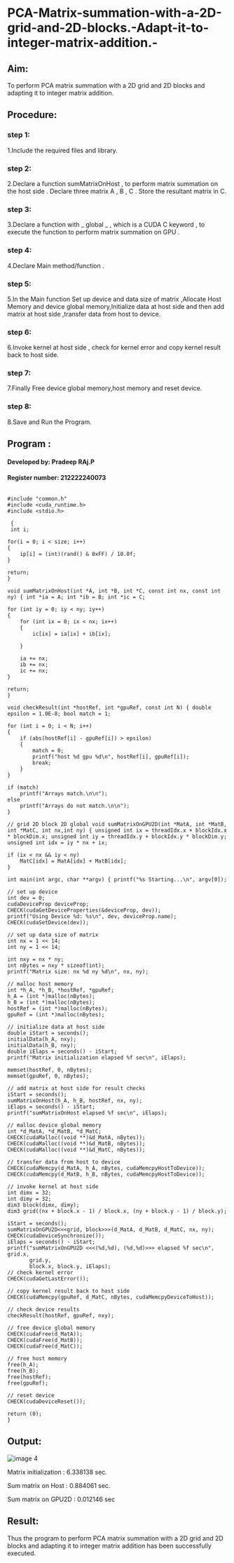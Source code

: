 # PCA-Matrix-summation-with-a-2D-grid-and-2D-blocks.-Adapt-it-to-integer-matrix-addition.-

## Aim:

To perform PCA matrix summation with a 2D grid and 2D blocks and adapting it to integer matrix addition.

## Procedure:

### step 1:
1.Include the required files and library.
### step 2:
2.Declare a function sumMatrixOnHost , to perform matrix summation on the host side . Declare three matrix A , B , C . Store the resultant matrix in C.
### step 3:
3.Declare a function with _ global _ , which is a CUDA C keyword , to execute the function to perform matrix summation on GPU .
### step 4:
4.Declare Main method/function .
### step 5:
5.In the Main function Set up device and data size of matrix ,Allocate Host Memory and device global memory,Initialize data at host side and then add matrix at host side ,transfer data from host to device.
### step 6:
6.Invoke kernel at host side , check for kernel error and copy kernel result back to host side.
### step 7:
7.Finally Free device global memory,host memory and reset device.
### step 8:
8.Save and Run the Program.

## Program :
#### Developed by: Pradeep RAj.P
#### Register number: 212222240073
```

#include "common.h" 
#include <cuda_runtime.h>
#include <stdio.h>

 { 
 int i;

for(i = 0; i < size; i++)
{
    ip[i] = (int)(rand() & 0xFF) / 10.0f;
}

return;
}

void sumMatrixOnHost(int *A, int *B, int *C, const int nx, const int ny) { int *ia = A; int *ib = B; int *ic = C;

for (int iy = 0; iy < ny; iy++)
{
    for (int ix = 0; ix < nx; ix++)
    {
        ic[ix] = ia[ix] + ib[ix];

    }

    ia += nx;
    ib += nx;
    ic += nx;
}

return;
}

void checkResult(int *hostRef, int *gpuRef, const int N) { double epsilon = 1.0E-8; bool match = 1;

for (int i = 0; i < N; i++)
{
    if (abs(hostRef[i] - gpuRef[i]) > epsilon)
    {
        match = 0;
        printf("host %d gpu %d\n", hostRef[i], gpuRef[i]);
        break;
    }
}

if (match)
    printf("Arrays match.\n\n");
else
    printf("Arrays do not match.\n\n");
}

// grid 2D block 2D global void sumMatrixOnGPU2D(int *MatA, int *MatB, int *MatC, int nx,int ny) { unsigned int ix = threadIdx.x + blockIdx.x * blockDim.x; unsigned int iy = threadIdx.y + blockIdx.y * blockDim.y; unsigned int idx = iy * nx + ix;

if (ix < nx && iy < ny)
    MatC[idx] = MatA[idx] + MatB[idx];
}

int main(int argc, char **argv) { printf("%s Starting...\n", argv[0]);

// set up device
int dev = 0;
cudaDeviceProp deviceProp;
CHECK(cudaGetDeviceProperties(&deviceProp, dev));
printf("Using Device %d: %s\n", dev, deviceProp.name);
CHECK(cudaSetDevice(dev));

// set up data size of matrix
int nx = 1 << 14;
int ny = 1 << 14;

int nxy = nx * ny;
int nBytes = nxy * sizeof(int);
printf("Matrix size: nx %d ny %d\n", nx, ny);

// malloc host memory
int *h_A, *h_B, *hostRef, *gpuRef;
h_A = (int *)malloc(nBytes);
h_B = (int *)malloc(nBytes);
hostRef = (int *)malloc(nBytes);
gpuRef = (int *)malloc(nBytes);

// initialize data at host side
double iStart = seconds();
initialData(h_A, nxy);
initialData(h_B, nxy);
double iElaps = seconds() - iStart;
printf("Matrix initialization elapsed %f sec\n", iElaps);

memset(hostRef, 0, nBytes);
memset(gpuRef, 0, nBytes);

// add matrix at host side for result checks
iStart = seconds();
sumMatrixOnHost(h_A, h_B, hostRef, nx, ny);
iElaps = seconds() - iStart;
printf("sumMatrixOnHost elapsed %f sec\n", iElaps);

// malloc device global memory
int *d_MatA, *d_MatB, *d_MatC;
CHECK(cudaMalloc((void **)&d_MatA, nBytes));
CHECK(cudaMalloc((void **)&d_MatB, nBytes));
CHECK(cudaMalloc((void **)&d_MatC, nBytes));

// transfer data from host to device
CHECK(cudaMemcpy(d_MatA, h_A, nBytes, cudaMemcpyHostToDevice));
CHECK(cudaMemcpy(d_MatB, h_B, nBytes, cudaMemcpyHostToDevice));

// invoke kernel at host side
int dimx = 32;
int dimy = 32;
dim3 block(dimx, dimy);
dim3 grid((nx + block.x - 1) / block.x, (ny + block.y - 1) / block.y);

iStart = seconds();
sumMatrixOnGPU2D<<<grid, block>>>(d_MatA, d_MatB, d_MatC, nx, ny);
CHECK(cudaDeviceSynchronize());
iElaps = seconds() - iStart;
printf("sumMatrixOnGPU2D <<<(%d,%d), (%d,%d)>>> elapsed %f sec\n", grid.x,
       grid.y,
       block.x, block.y, iElaps);
// check kernel error
CHECK(cudaGetLastError());

// copy kernel result back to host side
CHECK(cudaMemcpy(gpuRef, d_MatC, nBytes, cudaMemcpyDeviceToHost));

// check device results
checkResult(hostRef, gpuRef, nxy);

// free device global memory
CHECK(cudaFree(d_MatA));
CHECK(cudaFree(d_MatB));
CHECK(cudaFree(d_MatC));

// free host memory
free(h_A);
free(h_B);
free(hostRef);
free(gpuRef);

// reset device
CHECK(cudaDeviceReset());

return (0);
}
```
## Output:

![image 4](https://github.com/Pradeeppachiyappan/PCA-Matrix-summation-with-a-2D-grid-and-2D-blocks.-Adapt-it-to-integer-matrix-addition.-/assets/118707347/0e7e7612-b157-422f-ae7a-54fe862cc5bf)

Matrix initialization : 6.338138 sec.

Sum matrix on Host : 0.884061 sec.

Sum matrix on GPU2D : 0.012146 sec
## Result:
Thus the program to perform PCA matrix summation with a 2D grid and 2D blocks and adapting it to integer matrix addition has been successfully executed.
